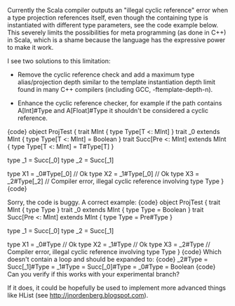 Currently the Scala compiler outputs an "illegal cyclic reference" error when a type projection references itself, even though the containing type is instantiated with different type parameters, see the code example below. This severely limits the possibilities for meta programming (as done in C++) in Scala, which is a shame because the language has the expressive power to make it work.

I see two solutions to this limitation:

- Remove the cyclic reference check and add a maximum type alias/projection depth similar to the template instantiation depth limit found in many C++ compilers (including GCC, -ftemplate-depth-n).

- Enhance the cyclic reference checker, for example if the path contains A[Int]#Type and A[Float]#Type it shouldn't be considered a cyclic reference.

{code}
object ProjTest {
  trait MInt { type Type[T <: MInt] }
  trait _0 extends MInt { type Type[T <: MInt] = Boolean }
  trait Succ[Pre <: MInt] extends MInt { type Type[T <: MInt] = T#Type[T] }
  
  type _1 = Succ[_0]
  type _2 = Succ[_1]
  
  type X1 = _0#Type[_0]  // Ok
  type X2 = _1#Type[_0]  // Ok
  type X3 = _2#Type[_2]  // Compiler error, illegal cyclic reference involving type Type
}
{code}

Sorry, the code is buggy. A correct example:
{code}
object ProjTest {
  trait MInt { type Type }
  trait _0 extends MInt { type Type = Boolean }
  trait Succ[Pre <: MInt] extends MInt { type Type = Pre#Type }
  
  type _1 = Succ[_0]
  type _2 = Succ[_1]
  
  type X1 = _0#Type   // Ok
  type X2 = _1#Type   // Ok
  type X3 = _2#Type   // Compiler error, illegal cyclic reference involving type Type
}
{code}
Which doesn't contain a loop and should be expanded to:
{code}
_2#Type = Succ[_1]#Type = _1#Type = Succ[_0]#Type = _0#Type = Boolean
{code}
Can you verify if this works with your experimental branch?

If it does, it could be hopefully be used to implement more advanced things like HList (see http://jnordenberg.blogspot.com).
